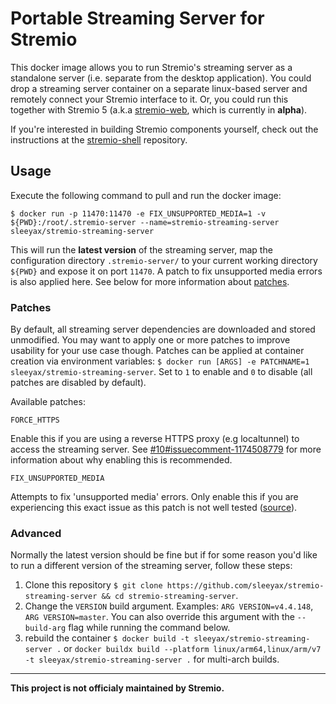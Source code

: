 # Portable Streaming Server for Stremio
This docker image allows you to run Stremio's streaming server as a standalone server (i.e. separate from the desktop application). You could drop a streaming server container on a separate linux-based server and remotely connect your Stremio interface to it. Or, you could run this together with Stremio 5 (a.k.a [stremio-web](https://github.com/Stremio/stremio-web), which is currently in **alpha**).

If you're interested in building Stremio components yourself, check out the instructions at the [stremio-shell](https://github.com/Stremio/stremio-shell/) repository.

## Usage
Execute the following command to pull and run the docker image:

`$ docker run -p 11470:11470 -e FIX_UNSUPPORTED_MEDIA=1 -v ${PWD}:/root/.stremio-server --name=stremio-streaming-server sleeyax/stremio-streaming-server`

This will run the **latest version** of the streaming server, map the configuration directory `.stremio-server/` to your current working directory `${PWD}` and expose it on port `11470`. A patch to fix unsupported media errors is also applied here. See below for more information about [patches](#patches).

### Patches
By default, all streaming server dependencies are downloaded and stored unmodified.
You may want to apply one or more patches to improve usability for your use case though.
Patches can be applied at container creation via environment variables: `$ docker run [ARGS] -e PATCHNAME=1 sleeyax/stremio-streaming-server`.
Set to `1` to enable and `0` to disable (all patches are disabled by default).

Available patches:

`FORCE_HTTPS`

Enable this if you are using a reverse HTTPS proxy (e.g localtunnel) to access the streaming server. See [#10#issuecomment-1174508779](https://github.com/sleeyax/stremio-streaming-server/issues/10#issuecomment-1174508779) for more information about why enabling this is recommended.

`FIX_UNSUPPORTED_MEDIA`

Attempts to fix 'unsupported media' errors. Only enable this if you are experiencing this exact issue as this patch is not well tested ([source](https://github.com/n0bodysec/docker-images/blob/main/stremio-web/patches.sh)).

### Advanced
Normally the latest version should be fine but if for some reason you'd like to run a different version of the streaming server, follow these steps:
1. Clone this repository `$ git clone https://github.com/sleeyax/stremio-streaming-server && cd stremio-streaming-server`.
2. Change the `VERSION` build argument. Examples: `ARG VERSION=v4.4.148`, `ARG VERSION=master`. You can also override this argument with the `--build-arg` flag while running the command below.
3. rebuild the container `$ docker build -t sleeyax/stremio-streaming-server .` or `docker buildx build --platform linux/arm64,linux/arm/v7 -t sleeyax/stremio-streaming-server .` for multi-arch builds.

---

**This project is not officialy maintained by Stremio.**
